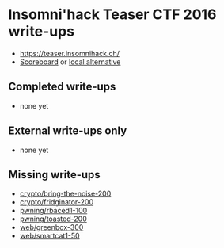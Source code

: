 # Insomni'hack Teaser CTF 2016 write-ups

* <https://teaser.insomnihack.ch/>
* [Scoreboard](https://teaser.insomnihack.ch/) or [local alternative](TODOLOCAL)

## Completed write-ups

* none yet

## External write-ups only

* none yet

## Missing write-ups

* [crypto/bring-the-noise-200](crypto/bring-the-noise-200)
* [crypto/fridginator-200](crypto/fridginator-200)
* [pwning/rbaced1-100](pwning/rbaced1-100)
* [pwning/toasted-200](pwning/toasted-200)
* [web/greenbox-300](web/greenbox-300)
* [web/smartcat1-50](web/smartcat1-50)